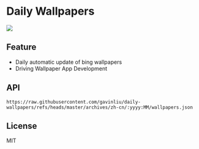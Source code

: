 # Daily Wallpapers
  
![](https://www.bing.com/th?id=OHR.PienzaItaly_ZH-CN6564335348_UHD.jpg)

## Feature

- Daily automatic update of bing wallpapers
- Driving Wallpaper App Development

## API

```
https://raw.githubusercontent.com/gavinliu/daily-wallpapers/refs/heads/master/archives/zh-cn/:yyyy:MM/wallpapers.json
```

## License

MIT
  